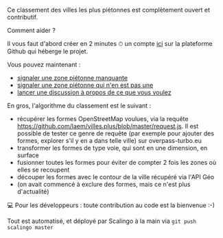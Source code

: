 Ce classement des villes les plus piétonnes est complètement ouvert et contributif.

Comment aider ?

Il vous faut d'abord créer en 2 minutes ⏱ un compte [ici](https://github.com/join) sur la plateforme Github qui héberge le projet.

Vous pouvez maintenant : 

- [signaler une zone piétonne manquante](https://github.com/laem/villes.plus/issues/new?assignees=&labels=&template=faux-n-gatif.md&title=Il+manque+une+zone+pi%C3%A9tonne) 
- [signaler une zone piétonne qui n'en est pas une](https://github.com/laem/villes.plus/issues/new?assignees=&labels=&template=faux-positif.md&title=Une+zone+dite+pi%C3%A9tonne+n%27en+est+pas+une)
- [lancer une discussion à propos de ce que vous voulez](https://github.com/laem/villes.plus/issues/new)

En gros, l'algorithme du classement est le suivant : 
- récupérer les formes OpenStreetMap voulues, via la requête https://github.com/laem/villes.plus/blob/master/request.js. Il est possible de tester ce genre de requête (par exemple pour ajouter des formes, explorer s'il y en a dans telle ville) sur overpass-turbo.eu
- transformer les formes de type voie, qui sont en une dimension, en surface
- fusionner toutes les formes pour éviter de compter 2 fois les zones où elles se recoupent
- découper les formes avec le contour de la ville récupéré via l'API Géo
- (on avait commencé à exclure des formes, mais ce n'est plus d'actualité)

💻 Pour les développeurs : toute contribution au code est la bienvenue :-)


Tout est automatisé, et déployé par Scalingo à la main via `git push scalingo master`

